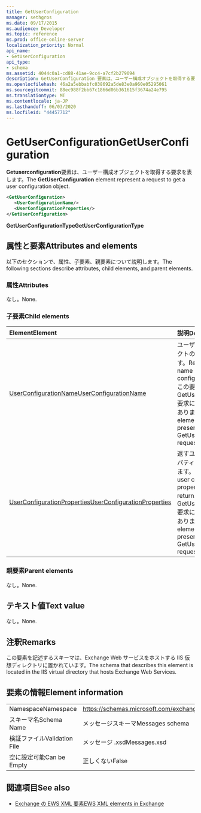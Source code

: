 ```yaml
---
title: GetUserConfiguration
manager: sethgros
ms.date: 09/17/2015
ms.audience: Developer
ms.topic: reference
ms.prod: office-online-server
localization_priority: Normal
api_name:
- GetUserConfiguration
api_type:
- schema
ms.assetid: 4044c0a1-cd88-41ae-9cc4-a7cf2b279094
description: GetUserConfiguration 要素は、ユーザー構成オブジェクトを取得する要求を表します。
ms.openlocfilehash: 46a2a5ebbabfc038692a5de83e0a960e05295061
ms.sourcegitcommit: 88ec988f2bb67c1866d06b361615f3674a24e795
ms.translationtype: MT
ms.contentlocale: ja-JP
ms.lasthandoff: 06/03/2020
ms.locfileid: "44457712"
---
```

# <a name="getuserconfiguration"></a><span data-ttu-id="b445d-103">GetUserConfiguration</span><span class="sxs-lookup"><span data-stu-id="b445d-103">GetUserConfiguration</span></span>

<span data-ttu-id="b445d-104">**Getuserconfiguration**要素は、ユーザー構成オブジェクトを取得する要求を表します。</span><span class="sxs-lookup"><span data-stu-id="b445d-104">The **GetUserConfiguration** element represent a request to get a user configuration object.</span></span> 
  
```XML
<GetUserConfiguration>
   <UserConfigurationName/>
   <UserConfigurationProperties/>
</GetUserConfiguration>
```

 <span data-ttu-id="b445d-105">**GetUserConfigurationType**</span><span class="sxs-lookup"><span data-stu-id="b445d-105">**GetUserConfigurationType**</span></span>
## <a name="attributes-and-elements"></a><span data-ttu-id="b445d-106">属性と要素</span><span class="sxs-lookup"><span data-stu-id="b445d-106">Attributes and elements</span></span>

<span data-ttu-id="b445d-107">以下のセクションで、属性、子要素、親要素について説明します。</span><span class="sxs-lookup"><span data-stu-id="b445d-107">The following sections describe attributes, child elements, and parent elements.</span></span>
  
### <a name="attributes"></a><span data-ttu-id="b445d-108">属性</span><span class="sxs-lookup"><span data-stu-id="b445d-108">Attributes</span></span>

<span data-ttu-id="b445d-109">なし。</span><span class="sxs-lookup"><span data-stu-id="b445d-109">None.</span></span>
  
### <a name="child-elements"></a><span data-ttu-id="b445d-110">子要素</span><span class="sxs-lookup"><span data-stu-id="b445d-110">Child elements</span></span>

|<span data-ttu-id="b445d-111">**Element**</span><span class="sxs-lookup"><span data-stu-id="b445d-111">**Element**</span></span>|<span data-ttu-id="b445d-112">**説明**</span><span class="sxs-lookup"><span data-stu-id="b445d-112">**Description**</span></span>|
|:-----|:-----|
|[<span data-ttu-id="b445d-113">UserConfigurationName</span><span class="sxs-lookup"><span data-stu-id="b445d-113">UserConfigurationName</span></span>](userconfigurationname.md) <br/> |<span data-ttu-id="b445d-114">ユーザー構成オブジェクトの名前を表します。</span><span class="sxs-lookup"><span data-stu-id="b445d-114">Represents the name of a user configuration object.</span></span> <span data-ttu-id="b445d-115">この要素は、GetUserConfiguration 要求に存在する必要があります。</span><span class="sxs-lookup"><span data-stu-id="b445d-115">This element must be present in a GetUserConfiguration request.</span></span>  <br/> |
|[<span data-ttu-id="b445d-116">UserConfigurationProperties</span><span class="sxs-lookup"><span data-stu-id="b445d-116">UserConfigurationProperties</span></span>](userconfigurationproperties.md) <br/> |<span data-ttu-id="b445d-117">返すユーザー構成プロパティの種類を指定します。</span><span class="sxs-lookup"><span data-stu-id="b445d-117">Specifies the user configuration property types to return.</span></span> <span data-ttu-id="b445d-118">この要素は、GetUserConfiguration 要求に存在する必要があります。</span><span class="sxs-lookup"><span data-stu-id="b445d-118">This element must be present in a GetUserConfiguration request.</span></span>  <br/> |
   
### <a name="parent-elements"></a><span data-ttu-id="b445d-119">親要素</span><span class="sxs-lookup"><span data-stu-id="b445d-119">Parent elements</span></span>

<span data-ttu-id="b445d-120">なし。</span><span class="sxs-lookup"><span data-stu-id="b445d-120">None.</span></span>
  
## <a name="text-value"></a><span data-ttu-id="b445d-121">テキスト値</span><span class="sxs-lookup"><span data-stu-id="b445d-121">Text value</span></span>

<span data-ttu-id="b445d-122">なし。</span><span class="sxs-lookup"><span data-stu-id="b445d-122">None.</span></span>
  
## <a name="remarks"></a><span data-ttu-id="b445d-123">注釈</span><span class="sxs-lookup"><span data-stu-id="b445d-123">Remarks</span></span>

<span data-ttu-id="b445d-124">この要素を記述するスキーマは、Exchange Web サービスをホストする IIS 仮想ディレクトリに置かれています。</span><span class="sxs-lookup"><span data-stu-id="b445d-124">The schema that describes this element is located in the IIS virtual directory that hosts Exchange Web Services.</span></span>
  
## <a name="element-information"></a><span data-ttu-id="b445d-125">要素の情報</span><span class="sxs-lookup"><span data-stu-id="b445d-125">Element information</span></span>

|||
|:-----|:-----|
|<span data-ttu-id="b445d-126">Namespace</span><span class="sxs-lookup"><span data-stu-id="b445d-126">Namespace</span></span>  <br/> |https://schemas.microsoft.com/exchange/services/2006/messages  <br/> |
|<span data-ttu-id="b445d-127">スキーマ名</span><span class="sxs-lookup"><span data-stu-id="b445d-127">Schema Name</span></span>  <br/> |<span data-ttu-id="b445d-128">メッセージスキーマ</span><span class="sxs-lookup"><span data-stu-id="b445d-128">Messages schema</span></span>  <br/> |
|<span data-ttu-id="b445d-129">検証ファイル</span><span class="sxs-lookup"><span data-stu-id="b445d-129">Validation File</span></span>  <br/> |<span data-ttu-id="b445d-130">メッセージ .xsd</span><span class="sxs-lookup"><span data-stu-id="b445d-130">Messages.xsd</span></span>  <br/> |
|<span data-ttu-id="b445d-131">空に設定可能</span><span class="sxs-lookup"><span data-stu-id="b445d-131">Can be Empty</span></span>  <br/> |<span data-ttu-id="b445d-132">正しくない</span><span class="sxs-lookup"><span data-stu-id="b445d-132">False</span></span>  <br/> |
   
## <a name="see-also"></a><span data-ttu-id="b445d-133">関連項目</span><span class="sxs-lookup"><span data-stu-id="b445d-133">See also</span></span>



- [<span data-ttu-id="b445d-134">Exchange の EWS XML 要素</span><span class="sxs-lookup"><span data-stu-id="b445d-134">EWS XML elements in Exchange</span></span>](ews-xml-elements-in-exchange.md)

